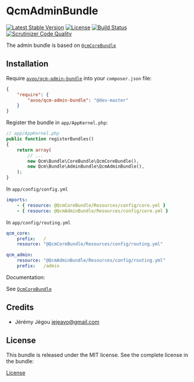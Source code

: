 QcmAdminBundle
==============

[![Latest Stable Version](https://poser.pugx.org/avoo/qcm-admin-bundle/v/stable)](https://packagist.org/packages/avoo/qcm-admin-bundle)
[![License](https://poser.pugx.org/avoo/qcm-admin-bundle/license)](https://packagist.org/packages/avoo/qcm-admin-bundle)
[![Build Status](https://scrutinizer-ci.com/g/avoo/QcmAdminBundle/badges/build.png?b=master)](https://scrutinizer-ci.com/g/avoo/QcmAdminBundle/build-status/master)
[![Scrutinizer Code Quality](https://scrutinizer-ci.com/g/avoo/QcmAdminBundle/badges/quality-score.png?b=master)](https://scrutinizer-ci.com/g/avoo/QcmAdminBundle/?branch=master)

The admin bundle is based on [`QcmCoreBundle`](https://github.com/avoo/QcmCoreBundle)

Installation
------------

Require [`avoo/qcm-admin-bundle`](https://packagist.org/packages/avoo/qcm-admin-bundle)
into your `composer.json` file:

``` json
{
    "require": {
        "avoo/qcm-admin-bundle": "@dev-master"
    }
}
```

Register the bundle in `app/AppKernel.php`:

``` php
// app/AppKernel.php
public function registerBundles()
{
    return array(
        // ...
        new Qcm\Bundle\CoreBundle\QcmCoreBundle(),
        new Qcm\Bundle\AdminBundle\QcmAdminBundle(),
    );
}
```

In `app/config/config.yml`

``` yml
imports:
    - { resource: @QcmCoreBundle/Resources/config/core.yml }
    - { resource: @QcmAdminBundle/Resources/config/core.yml }
```

In `app/config/routing.yml`

``` yml
qcm_core:
    prefix:   /
    resource: "@QcmCoreBundle/Resources/config/routing.yml"

qcm_admin:
    resource: "@QcmAdminBundle/Resources/config/routing.yml"
    prefix:   /admin
```    

Documentation:

See [`QcmCoreBundle`](https://github.com/avoo/QcmCoreBundle)

Credits
-------

* Jérémy Jégou <jejeavo@gmail.com>

License
-------

This bundle is released under the MIT license. See the complete license in the bundle:

[License](https://github.com/avoo/QcmCoreBundle/blob/master/LICENSE)

